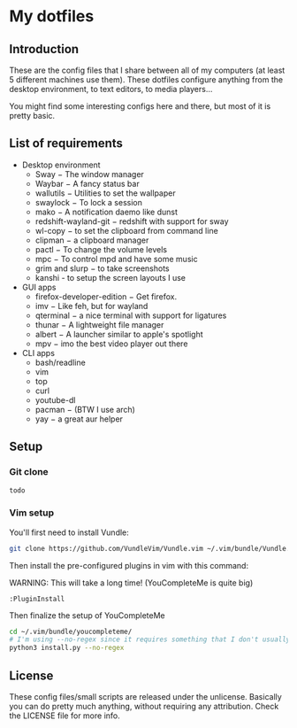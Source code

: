 # My dotfiles
## Introduction
These are the config files that I share between all of my computers (at least 5
different machines use them). These dotfiles configure anything from the desktop
environment, to text editors, to media players…

You might find some interesting configs here and there, but most of it is pretty
basic.

## List of requirements
- Desktop environment
  - Sway − The window manager
  - Waybar − A fancy status bar
  - wallutils − Utilities to set the wallpaper
  - swaylock − To lock a session
  - mako − A notification daemo like dunst
  - redshift-wayland-git − redshift with support for sway
  - wl-copy − to set the clipboard from command line
  - clipman − a clipboard manager
  - pactl − To change the volume levels
  - mpc − To control mpd and have some music
  - grim and slurp − to take screenshots
  - kanshi - to setup the screen layouts I use
- GUI apps
  - firefox-developer-edition − Get firefox.
  - imv − Like feh, but for wayland
  - qterminal − a nice terminal with support for ligatures
  - thunar − A lightweight file manager
  - albert − A launcher similar to apple's spotlight
  - mpv − imo the best video player out there
- CLI apps
  - bash/readline
  - vim
  - top
  - curl
  - youtube-dl
  - pacman − (BTW I use arch)
  - yay − a great aur helper

## Setup

### Git clone

```bash
todo
```

### Vim setup

You'll first need to install Vundle:
```bash
git clone https://github.com/VundleVim/Vundle.vim ~/.vim/bundle/Vundle.vim
```
Then install the pre-configured plugins in vim with this command:

WARNING: This will take a long time! (YouCompleteMe is quite big)

```
:PluginInstall
```

Then finalize the setup of YouCompleteMe

```bash
cd ~/.vim/bundle/youcompleteme/
# I'm using --no-regex since it requires something that I don't usually install on my archlinux setups.
python3 install.py --no-regex
```

## License
These config files/small scripts are released under the unlicense. Basically you
can do pretty much anything, without requiring any attribution. Check the
LICENSE file for more info.
